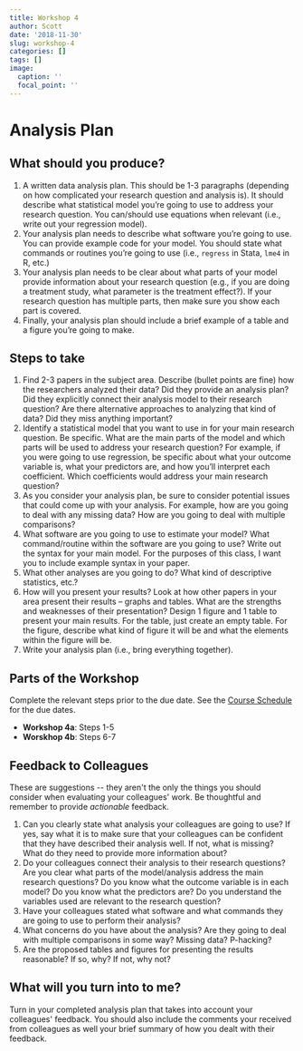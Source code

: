 ```yaml
---
title: Workshop 4
author: Scott
date: '2018-11-30'
slug: workshop-4
categories: []
tags: []
image:
  caption: ''
  focal_point: ''
---
```


# Analysis Plan	

## What should you produce?

1. A written data analysis plan. This should be 1-3 paragraphs (depending on how complicated your research question and analysis is). It should describe what statistical model you’re going to use to address your research question. You can/should use equations when relevant (i.e., write out your regression model).
2. Your analysis plan needs to describe what software you’re going to use. You can provide example code for your model. You should state what commands or routines you’re going to use (i.e., `regress` in Stata, `lme4` in R, etc.)
3. Your analysis plan needs to be clear about what parts of your model provide information about your research question (e.g., if you are doing a treatment study, what parameter is the treatment effect?). If your research question has multiple parts, then make sure you show each part is covered.
4. Finally, your analysis plan should include a brief example of a table and a figure you’re going to make.  	

## Steps to take

1. Find 2-3 papers in the subject area. Describe (bullet points are fine) how the researchers analyzed their data? Did they provide an analysis plan? Did they explicitly connect their analysis model to their research question? Are there alternative approaches to analyzing that kind of data? Did they miss anything important?
2. Identify a statistical model that you want to use in for your main research question. Be specific. What are the main parts of the model and which parts will be used to address your research question? For example, if you were going to use regression, be specific about what your outcome variable is, what your predictors are, and how you’ll interpret each coefficient. Which coefficients would address your main research question?
3. As you consider your analysis plan, be sure to consider potential issues that could come up with your analysis. For example, how are you going to deal with any missing data? How are you going to deal with multiple comparisons? 
4. What software are you going to use to estimate your model? What command/routine within the software are you going to use? Write out the syntax for your main model. For the purposes of this class, I want you to include example syntax in your paper. 
5. What other analyses are you going to do? What kind of descriptive statistics, etc.?
6. How will you present your results? Look at how other papers in your area present their results – graphs and tables. What are the strengths and weaknesses of their presentation? Design 1 figure and 1 table to present your main results. For the table, just create an empty table. For the figure, describe what kind of figure it will be and what the elements within the figure will be. 
7. Write your analysis plan (i.e., bring everything together).	

## Parts of the Workshop

Complete the relevant steps prior to the due date. See the [Course Schedule](/classes/course-schedule) for the due dates.

* **Workshop 4a**: Steps 1-5
* **Worskhop 4b**: Steps 6-7

## Feedback to Colleagues

These are suggestions -- they aren't the only the things you should consider when evaluating your colleagues' work. Be thoughtful and remember to provide *actionable* feedback.

1. Can you clearly state what analysis your colleagues are going to use? If yes, say what it is to make sure that your colleagues can be confident that they have described their analysis well. If not, what is missing? What do they need to provide more information about?
2. Do your colleagues connect their analysis to their research questions? Are you clear what parts of the model/analysis address the main research questions? Do you know what the outcome variable is in each model? Do you know what the predictors are? Do you understand the variables used are relevant to the research question?
3. Have your colleagues stated what software and what commands they are going to use to perform their analysis?
4. What concerns do you have about the analysis? Are they going to deal with multiple comparisons in some way? Missing data? P-hacking?
5. Are the proposed tables and figures for presenting the results reasonable? If so, why? If not, why not? 

## What will you turn into to me?

Turn in your completed analysis plan that takes into account your colleagues' feedback. You should also include the comments your received from colleagues as well your brief summary of how you dealt with their feedback. 
